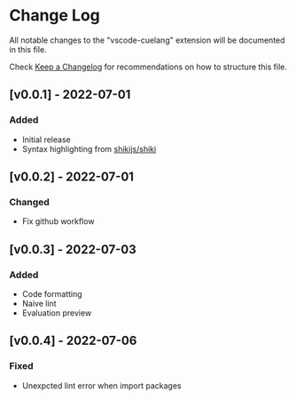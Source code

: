 # Change Log

All notable changes to the "vscode-cuelang" extension will be documented in this file.

Check [Keep a Changelog](http://keepachangelog.com/) for recommendations on how to structure this file.

## [v0.0.1] - 2022-07-01

### Added

- Initial release
- Syntax highlighting from [shikijs/shiki](https://github.com/shikijs/shiki)

## [v0.0.2] - 2022-07-01

### Changed

- Fix github workflow

## [v0.0.3] - 2022-07-03

### Added

- Code formatting
- Naive lint
- Evaluation preview

## [v0.0.4] - 2022-07-06

### Fixed

- Unexpcted lint error when import packages
